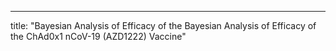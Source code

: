 ---
title: "Bayesian Analysis of Efficacy of the Bayesian Analysis of Efficacy of the ChAd0x1 nCoV-19 (AZD1222) Vaccine"